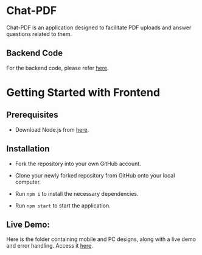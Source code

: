 # Chat-PDF

Chat-PDF is an application designed to facilitate PDF uploads and answer questions related to them.

## Backend Code

For the backend code, please refer [here](https://github.com/vivekbopaliya/chatpdf-fastapi).

# Getting Started with Frontend

## Prerequisites

- Download Node.js from [here](https://nodejs.org/en/download).

## Installation

- Fork the repository into your own GitHub account.

- Clone your newly forked repository from GitHub onto your local computer.

- Run `npm i` to install the necessary dependencies.

- Run `npm start` to start the application.

## Live Demo:

Here is the folder containing mobile and PC designs, along with a live demo and error handling. Access it [here](https://drive.google.com/drive/folders/17bugxeCd1bW1rTVtpUwpvmOZ88rj4grJ?usp=sharing).
